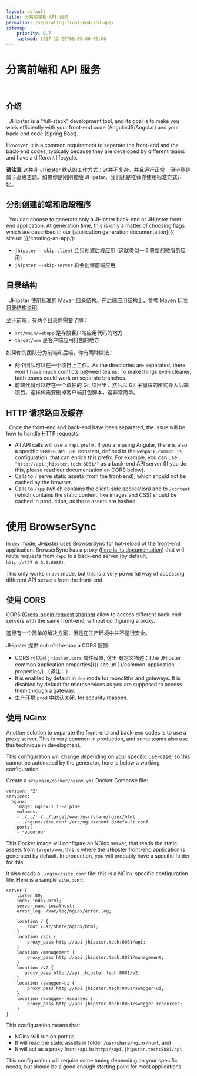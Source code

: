 ```yaml
---
layout: default
title: 分离前端和 API 服务
permalink: /separating-front-end-and-api/
sitemap:
    priority: 0.7
    lastmod: 2017-12-28T00:00:00-00:00
---
```


# <i class="fa fa-unlink"></i> 分离前端和 API 服务
 
## 介绍
 
JHipster is a "full-stack" development tool, and its goal is to make you work efficiently with your front-end code (AngularJS/Angular) and your back-end code (Spring Boot).

However, it is a common requirement to separate the front-end and the back-end codes, typically because they are developed by different teams and have a different lifecycle.

**请注意** 这并非 JHipster 默认的工作方式：这并不复杂，并且运行正常，但毕竟是属于高级主题。如果你是刚刚接触 JHipster，我们还是推荐你使用标准方式开始。

## 分别创建前端和后段程序
 
You can choose to generate only a JHipster back-end or JHipster front-end application. At generation time, this is only a matter of choosing flags which are described in our [application generation documentation]({{ site.url }}/creating-an-app/):

- `jhipster --skip-client` 会只创建后段应用 (这就类似一个典型的微服务应用)
- `jhipster --skip-server` 将会创建前端应用

## 目录结构
 
JHipster 使用标准的 Maven 目录结构。在后端应用结构上，参考 [Maven 标准目录结构说明](https://maven.apache.org/guides/introduction/introduction-to-the-standard-directory-layout.html).

至于前端，有两个目录你需要了解：

- `src/main/webapp` 是存放客户端应用代码的地方
- `target/www` 是客户端应用打包的地方

如果你的团队分为前端和后端，你有两种做法：

- 两个团队可以在一个项目上工作。As the directories are separated, there won't have much conflicts between teams. To make things even cleaner, both teams could work on separate branches.
- 前端代码可以存在一个单独的 Git 项目里，然后以 Git 子模块的形式导入后端项目。这样做需要删掉客户端打包脚本，这非常简单。

## HTTP 请求路由及缓存
 
Once the front-end and back-end have been separated, the issue will be how to handle HTTP requests:

- All API calls will use a `/api` prefix. If you are using Angular, there is also a specific `SERVER_API_URL` constant, defined in the `webpack.common.js` configuration, that can enrich this prefix. For example, you can use `"http://api.jhipster.tech:8081/"` as a back-end API server (If you do this, please read our documentation on CORS below).
- Calls to `/` serve static assets (from the front-end), which should not be cached by the browser.
- Calls to `/app` (which contains the client-side application) and to `/content` (which contains the static content, like images and CSS) should be cached in production, as those assets are hashed.

# 使用 BrowserSync

In `dev` mode, JHipster uses BrowserSync for hot-reload of the front-end application. BrowserSync has a proxy ([here is its documentation](https://www.browsersync.io/docs/options#option-proxy)) that will route requests from `/api` to a back-end server (by default, `http://127.0.0.1:8080`).

This only works in `dev` mode, but this is a very powerful way of accessing different API servers from the front-end.

## 使用 CORS

CORS ([Cross-origin request sharing](https://fr.wikipedia.org/wiki/Cross-origin_resource_sharing)) allow to access different back-end servers with the same front-end, without configuring a proxy.

这里有一个简单的解决方案，但是在生产环境中并不是很安全。

JHipster 提供 out-of-the-box a CORS 配置:

- CORS 可以用 `jhipster.cors` 属性设置, 这里 有定义描述：[the JHipster common application properties]({{ site.url }}/common-application-properties/) （译注：）
- It is enabled by default in `dev` mode for monoliths and gateways. It is disabled by default for microservices as you are supposed to access them through a gateway.
- 生产环境 `prod` 中默认关闭, for security reasons.

## 使用 NGinx

Another solution to separate the front-end and back-end codes is to use a proxy server. This is very common in production, and some teams also use this technique in development.

This configuration will change depending on your specific use-case, so this cannot be automated by the generator, here is below a working configuration.

Create a `src/main/docker/nginx.yml` Docker Compose file:

    version: '2'
    services:
      nginx:
        image: nginx:1.13-alpine
        volumes:
        - ./../../../target/www:/usr/share/nginx/html
        - ./nginx/site.conf:/etc/nginx/conf.d/default.conf
        ports:
        - "8000:80"

This Docker image will configure an NGinx server, that reads the static assets from `target/www`: this is where the JHipster front-end application is generated by default. In production, you will probably have a specific folder for this.

It also reads a `./nginx/site.conf` file: this is a NGinx-specific configuration file. Here is a sample `site.conf`:

    server {
        listen 80;
        index index.html;
        server_name localhost;
        error_log  /var/log/nginx/error.log;

        location / {
            root /usr/share/nginx/html;
        }
        location /api {
            proxy_pass http://api.jhipster.tech:8081/api;
        }
        location /management {
            proxy_pass http://api.jhipster.tech:8081/management;
        }
        location /v2 {
           proxy_pass http://api.jhipster.tech:8081/v2;
        }
        location /swagger-ui {
            proxy_pass http://api.jhipster.tech:8081/swagger-ui;
        }
        location /swagger-resources {
            proxy_pass http://api.jhipster.tech:8081/swagger-resources;
        }
    }

This configuration means that:

- NGinx will run on port `80`
- It will read the static assets in folder `/usr/share/nginx/html`, and
- It will act as a proxy from `/api` to `http://api.jhipster.tech:8081/api`

This configuration will require some tuning depending on your specific needs, but should be a good enough starting point for most applications.
